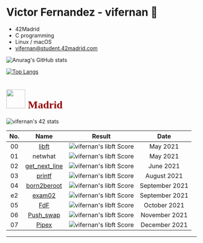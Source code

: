 ### <h1>Victor Fernandez - vifernan 🤖 </h1>

<!-- ![42 Profile Card](https://1337-readme.vercel.app/api/profile?cursus=42&dark=true&login=vifernan) -->

<!--
**vifernan42/vifernan42** is a ✨ _special_ ✨ repository because its `README.md` (this file) appears on your GitHub profile.

Here are some ideas to get you started:

- 🔭 I’m currently working on ...
- 🌱 I’m currently learning ...
- 👯 I’m looking to collaborate on ...
- 🤔 I’m looking for help with ...
- 💬 Ask me about ...
- 📫 How to reach me: ...
- 😄 Pronouns: ...
- ⚡ Fun fact: ...
# <h1 style="color:#950104; font-family: poppins;"> <img src="https://raw.githubusercontent.com/kube/vscode-42header/master/42.png" width=50> Madrid Telefónica Student </h1>
-->

- 42Madrid
- C programming
- Linux / macOS
- [vifernan@student.42madrid.com](mailto:vifernan@student.42madrid.com?subject=[GitHub]%20-)

![Anurag's GitHub stats](https://github-readme-stats.vercel.app/api?username=vifernan42&show_icons=true&theme=radical)

[![Top Langs](https://github-readme-stats.vercel.app/api/top-langs/?username=vifernan42&theme=radical)](https://github.com/anuraghazra/github-readme-stats)

### <h1 style="color:#950104; font-family: poppins;"> <img src="https://raw.githubusercontent.com/kube/vscode-42header/master/42.png" width=50> Madrid</h1>

![vifernan's 42 stats](https://badge42.herokuapp.com/api/stats/vifernan?darkmode=true&cursus=42cursus)

|  No.  |			Name				| Result | Date |
|:-----:|:---------------:|:------:|:----:|
|  00  |[libft](https://github.com/vifernan42/libft)						          | ![vifernan's libft Score](https://badge42.herokuapp.com/api/project/vifernan/Libft) | May 2021 |
|  01  |netwhat     			          | ![vifernan's libft Score](https://badge42.herokuapp.com/api/project/vifernan/netwhat) | May 2021 |
|  02  |[get_next_line](https://github.com/vifernan42/get_next_line)			          | ![vifernan's libft Score](https://badge42.herokuapp.com/api/project/vifernan/get_next_line) | June 2021 |
|  03  |[printf](https://github.com/vifernan42/ft_printf)        		          | ![vifernan's libft Score](https://badge42.herokuapp.com/api/project/vifernan/ft_printf) | August 2021 |
|  04  |[born2beroot](https://github.com/vifernan42/Born2BeRoot)    		          | ![vifernan's libft Score](https://badge42.herokuapp.com/api/project/vifernan/Born2beroot) | September 2021 |
|  e2  |[exam02](https://github.com/vifernan42/exam02)    		          | ![vifernan's libft Score](https://badge42.herokuapp.com/api/project/vifernan/exam-rank-02) | September 2021 |
|  05  |[FdF](https://github.com/vifernan42/FdF)           		          | ![vifernan's libft Score](https://badge42.herokuapp.com/api/project/vifernan/FdF) |October 2021 |
|  06  |[Push_swap](https://github.com/vifernan42/push_swap)           		          | ![vifernan's libft Score](https://badge42.herokuapp.com/api/project/vifernan/push_swap) |November 2021 |
|  07  |[Pipex](https://github.com/vifernan42/pipex)           		          | ![vifernan's libft Score](https://badge42.herokuapp.com/api/project/vifernan/pipex) |December 2021 |


---

